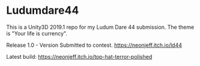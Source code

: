 # Ludumdare44

This is a Unity3D 2019.1 repo for my Ludum Dare 44 submission.  The theme is "Your life is currency".

Release 1.0 - Version Submitted to contest.  https://neonjeff.itch.io/ld44

Latest build: https://neonjeff.itch.io/top-hat-terror-polished
